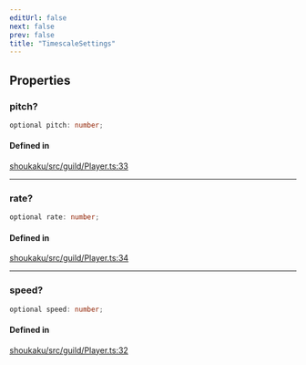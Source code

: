 ```yaml
---
editUrl: false
next: false
prev: false
title: "TimescaleSettings"
---
```


## Properties

<a id="pitch" name="pitch"></a>

### pitch?

```ts
optional pitch: number;
```

#### Defined in

[shoukaku/src/guild/Player.ts:33](https://github.com/shipgirlproject/shoukaku/blob/30762f5af6c7b4176e69ee96fa39bc204a7cff21/src/guild/Player.ts#L33)

***

<a id="rate" name="rate"></a>

### rate?

```ts
optional rate: number;
```

#### Defined in

[shoukaku/src/guild/Player.ts:34](https://github.com/shipgirlproject/shoukaku/blob/30762f5af6c7b4176e69ee96fa39bc204a7cff21/src/guild/Player.ts#L34)

***

<a id="speed" name="speed"></a>

### speed?

```ts
optional speed: number;
```

#### Defined in

[shoukaku/src/guild/Player.ts:32](https://github.com/shipgirlproject/shoukaku/blob/30762f5af6c7b4176e69ee96fa39bc204a7cff21/src/guild/Player.ts#L32)
